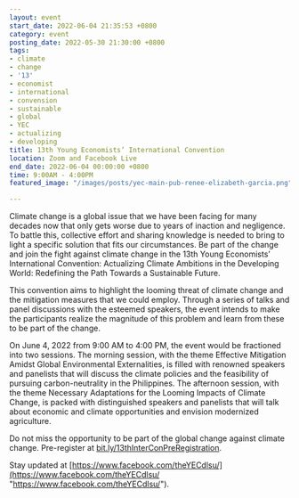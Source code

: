 ```yaml
---
layout: event
start_date: 2022-06-04 21:35:53 +0800
category: event
posting_date: 2022-05-30 21:30:00 +0800
tags:
- climate
- change
- '13'
- economist
- international
- convension
- sustainable
- global
- YEC
- actualizing
- developing
title: 13th Young Economists’ International Convention
location: Zoom and Facebook Live
end_date: 2022-06-04 00:00:00 +0800
time: 9:00AM - 4:00PM
featured_image: "/images/posts/yec-main-pub-renee-elizabeth-garcia.png"

---
```

Climate change is a global issue that we have been facing for many decades now that only gets worse due to years of inaction and negligence. To battle this, collective effort and sharing knowledge is needed to bring to light a specific solution that fits our circumstances. Be part of the change and join the fight against climate change in the 13th Young Economists’ International Convention: Actualizing Climate Ambitions in the Developing World: Redefining the Path Towards a Sustainable Future.

This convention aims to highlight the looming threat of climate change and the mitigation measures that we could employ. Through a series of talks and panel discussions with the esteemed speakers, the event intends to make the participants realize the magnitude of this problem and learn from these to be part of the change.

On June 4, 2022 from 9:00 AM to 4:00 PM, the event would be fractioned into two sessions. The morning session, with the theme Effective Mitigation Amidst Global Environmental Externalities, is filled with renowned speakers and panelists that will discuss the climate policies and the feasibility of pursuing carbon-neutrality in the Philippines. The afternoon session, with the theme Necessary Adaptations for the Looming Impacts of Climate Change, is packed with distinguished speakers and panelists that will talk about economic and climate opportunities and envision modernized agriculture.

Do not miss the opportunity to be part of the global change against climate change. Pre-register at [bit.ly/13thInterConPreRegistration](http://bit.ly/13thInterConPreRegistration).

Stay updated at [https://www.facebook.com/theYECdlsu/](https://www.facebook.com/theYECdlsu/ "https://www.facebook.com/theYECdlsu/").
